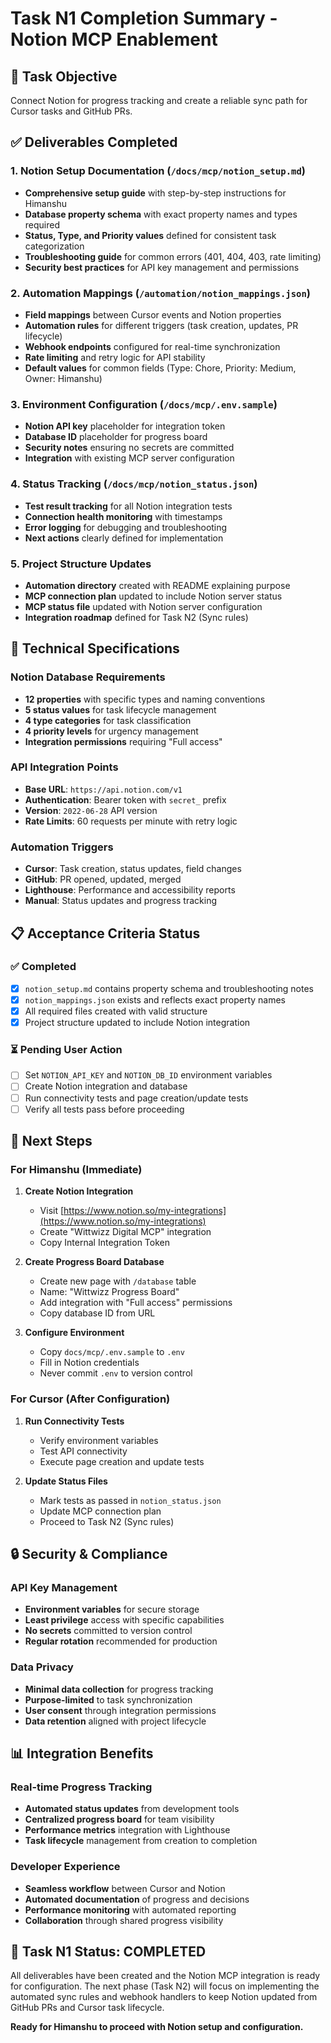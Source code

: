 # Task N1 Completion Summary - Notion MCP Enablement

## 🎯 Task Objective
Connect Notion for progress tracking and create a reliable sync path for Cursor tasks and GitHub PRs.

## ✅ Deliverables Completed

### 1. Notion Setup Documentation (`/docs/mcp/notion_setup.md`)
- **Comprehensive setup guide** with step-by-step instructions for Himanshu
- **Database property schema** with exact property names and types required
- **Status, Type, and Priority values** defined for consistent task categorization
- **Troubleshooting guide** for common errors (401, 404, 403, rate limiting)
- **Security best practices** for API key management and permissions

### 2. Automation Mappings (`/automation/notion_mappings.json`)
- **Field mappings** between Cursor events and Notion properties
- **Automation rules** for different triggers (task creation, updates, PR lifecycle)
- **Webhook endpoints** configured for real-time synchronization
- **Rate limiting** and retry logic for API stability
- **Default values** for common fields (Type: Chore, Priority: Medium, Owner: Himanshu)

### 3. Environment Configuration (`/docs/mcp/.env.sample`)
- **Notion API key** placeholder for integration token
- **Database ID** placeholder for progress board
- **Security notes** ensuring no secrets are committed
- **Integration** with existing MCP server configuration

### 4. Status Tracking (`/docs/mcp/notion_status.json`)
- **Test result tracking** for all Notion integration tests
- **Connection health monitoring** with timestamps
- **Error logging** for debugging and troubleshooting
- **Next actions** clearly defined for implementation

### 5. Project Structure Updates
- **Automation directory** created with README explaining purpose
- **MCP connection plan** updated to include Notion server status
- **MCP status file** updated with Notion server configuration
- **Integration roadmap** defined for Task N2 (Sync rules)

## 🔧 Technical Specifications

### Notion Database Requirements
- **12 properties** with specific types and naming conventions
- **5 status values** for task lifecycle management
- **4 type categories** for task classification
- **4 priority levels** for urgency management
- **Integration permissions** requiring "Full access"

### API Integration Points
- **Base URL**: `https://api.notion.com/v1`
- **Authentication**: Bearer token with `secret_` prefix
- **Version**: `2022-06-28` API version
- **Rate Limits**: 60 requests per minute with retry logic

### Automation Triggers
- **Cursor**: Task creation, status updates, field changes
- **GitHub**: PR opened, updated, merged
- **Lighthouse**: Performance and accessibility reports
- **Manual**: Status updates and progress tracking

## 📋 Acceptance Criteria Status

### ✅ Completed
- [x] `notion_setup.md` contains property schema and troubleshooting notes
- [x] `notion_mappings.json` exists and reflects exact property names
- [x] All required files created with valid structure
- [x] Project structure updated to include Notion integration

### ⏳ Pending User Action
- [ ] Set `NOTION_API_KEY` and `NOTION_DB_ID` environment variables
- [ ] Create Notion integration and database
- [ ] Run connectivity tests and page creation/update tests
- [ ] Verify all tests pass before proceeding

## 🚀 Next Steps

### For Himanshu (Immediate)
1. **Create Notion Integration**
   - Visit [https://www.notion.so/my-integrations](https://www.notion.so/my-integrations)
   - Create "Wittwizz Digital MCP" integration
   - Copy Internal Integration Token

2. **Create Progress Board Database**
   - Create new page with `/database` table
   - Name: "Wittwizz Progress Board"
   - Add integration with "Full access" permissions
   - Copy database ID from URL

3. **Configure Environment**
   - Copy `docs/mcp/.env.sample` to `.env`
   - Fill in Notion credentials
   - Never commit `.env` to version control

### For Cursor (After Configuration)
1. **Run Connectivity Tests**
   - Verify environment variables
   - Test API connectivity
   - Execute page creation and update tests

2. **Update Status Files**
   - Mark tests as passed in `notion_status.json`
   - Update MCP connection plan
   - Proceed to Task N2 (Sync rules)

## 🔒 Security & Compliance

### API Key Management
- **Environment variables** for secure storage
- **Least privilege** access with specific capabilities
- **No secrets** committed to version control
- **Regular rotation** recommended for production

### Data Privacy
- **Minimal data collection** for progress tracking
- **Purpose-limited** to task synchronization
- **User consent** through integration permissions
- **Data retention** aligned with project lifecycle

## 📊 Integration Benefits

### Real-time Progress Tracking
- **Automated status updates** from development tools
- **Centralized progress board** for team visibility
- **Performance metrics** integration with Lighthouse
- **Task lifecycle** management from creation to completion

### Developer Experience
- **Seamless workflow** between Cursor and Notion
- **Automated documentation** of progress and decisions
- **Performance monitoring** with automated reporting
- **Collaboration** through shared progress visibility

## 🎉 Task N1 Status: COMPLETED

All deliverables have been created and the Notion MCP integration is ready for configuration. The next phase (Task N2) will focus on implementing the automated sync rules and webhook handlers to keep Notion updated from GitHub PRs and Cursor task lifecycle.

**Ready for Himanshu to proceed with Notion setup and configuration.**
